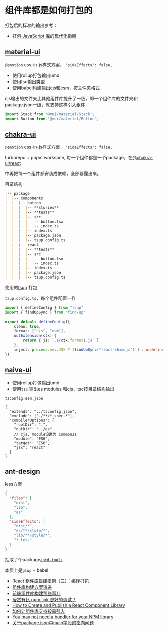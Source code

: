 

# 组件库都是如何打包的

打包后的标准的输出参考：
- [打包 JavaScript 库的现代化指南](https://github.com/frehner/modern-guide-to-packaging-js-library/blob/main/README-zh_CN.md)


## [material-ui](https://github.com/mui/material-ui/blob/master/package.json)

`@emotion` css-in-js样式方案，  `"sideEffects": false,`

- 使用rollup打包输出umd
- 使用tsc输出类型
- 使用babel构建输出cjs和esm，按文件夹格式

cjs输出的文件夹比其他组件库提升了一级，即一个组件库的文件夹和package.json一级，就支持这样引入组件
```js
import Stack from '@mui/material/Stack';
import Button from '@mui/material/Button';
```
## [chakra-ui](https://github.com/chakra-ui/chakra-ui)

`@emotion` css-in-js样式方案，  `"sideEffects": false,`

turborepo + pnpm workspce, 每一个组件都是一个package，在[@chakra-ui/react](https://github.com/chakra-ui/chakra-ui/blob/main/packages/components/react/package.json)

中再把每一个组件都安装成依赖，全部暴露出来。

目录结构
```md
|-- package
|  |-- components
|  |  |-- button
|  |  |  |-- **stories**
|  |  |  |-- **tests**
|  |  |  |-- src
|  |  |  |  |-- button.tsx
|  |  |  |  |-- index.ts
|  |  |  |-- index.ts
|  |  |  |-- package.json
|  |  |  |-- tsup.config.ts
|  |  |-- react
|  |  |  |-- **tests**
|  |  |  |-- src
|  |  |  |  |-- button.tsx
|  |  |  |  |-- index.ts
|  |  |  |-- index.ts
|  |  |  |-- package.json
|  |  |  |-- tsup.config.ts

```

使用的[tsup](https://www.npmjs.com/package/tsup) 打包

`tsup.config.ts`，每个组件配置一样
```ts
import { defineConfig } from "tsup"
import { findUpSync } from "find-up"

export default defineConfig({
    clean: true,
    format: ["cjs", "esm"],
    outExtension(ctx) {
        return { js: `.${ctx.format}.js` }
    },
    inject: process.env.JSX ? [findUpSync("react-shim.js")!] : undefined,
})
```

## [naive-ui](https://github.com/tusen-ai/naive-ui)

- 使用rollup打包输出umd
- 使用`tsc` 输出es modules 和cjs，tsc按目录结构输出

`tsconfig.esm.json`

```json5
{
  "extends": "../tsconfig.json",
  "exclude": ["./**/*.spec.*"],
  "compilerOptions": {
    "rootDir": ".",
    "outDir": "../es",
    // cjs, module设置为 CommonJs
    "module": "ES6",
    "target": "ES6",
    "jsx": "react"
  }
}
```

## ant-design

less方案
```json
{
  "files": [
    "dist",
    "lib",
    "es"
  ],
  "sideEffects": [
    "dist/*",
    "es/**/style/*",
    "lib/**/style/*",
    "*.less"
  ]
}
```
抽取了个package[`antd-tools`](https://github.com/ant-design/antd-tools/blob/master/lib/gulpfile.js)

本质上是`glup` + babel

- [React 组件库搭建指南（三）：编译打包](https://github.com/worldzhao/blog/issues/5)
- [组件库构建方案演进](https://www.infoq.cn/article/vma6h6ujzdeljkferurz)
- [前端组件库构建那些事儿](https://buptsteve.github.io/blog/posts/020.ui-lib-1.html)
- [居然有比 npm link 更好的调试？](https://mp.weixin.qq.com/s/I4hhrgI3-Y18HD8zw_9g9w)
- [How to Create and Publish a React Component Library](https://dev.to/alexeagleson/how-to-create-and-publish-a-react-component-library-2oe)
- [如何让组件库支持按需引入](https://zhuanlan.zhihu.com/p/473188268)
- [You may not need a bundler for your NPM library](https://cmdcolin.github.io/posts/2022-05-27-youmaynotneedabundler)
- [关于package.json中main字段的指向问题](https://jingsam.github.io/2018/03/12/npm-main.html)

